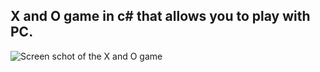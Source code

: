 

## **X and O game in c# that allows you to play with PC.**

![Screen schot of the X and O game](/blob/master/Capture.PNG)
